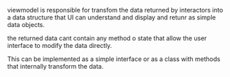 viewmodel is responsible for transfom the data returned by interactors into a data structure that UI can understand and display and retunr as simple data objects.

the returned data cant contain any method o state that allow the user interface to modify the data directly.

This can be implemented as a simple interface or as a class with methods that internally transform the data.
